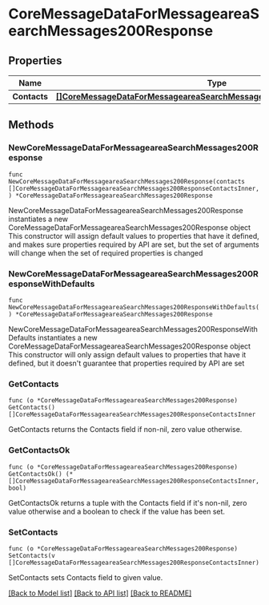 # CoreMessageDataForMessageareaSearchMessages200Response

## Properties

Name | Type | Description | Notes
------------ | ------------- | ------------- | -------------
**Contacts** | [**[]CoreMessageDataForMessageareaSearchMessages200ResponseContactsInner**](CoreMessageDataForMessageareaSearchMessages200ResponseContactsInner.md) |  | 

## Methods

### NewCoreMessageDataForMessageareaSearchMessages200Response

`func NewCoreMessageDataForMessageareaSearchMessages200Response(contacts []CoreMessageDataForMessageareaSearchMessages200ResponseContactsInner, ) *CoreMessageDataForMessageareaSearchMessages200Response`

NewCoreMessageDataForMessageareaSearchMessages200Response instantiates a new CoreMessageDataForMessageareaSearchMessages200Response object
This constructor will assign default values to properties that have it defined,
and makes sure properties required by API are set, but the set of arguments
will change when the set of required properties is changed

### NewCoreMessageDataForMessageareaSearchMessages200ResponseWithDefaults

`func NewCoreMessageDataForMessageareaSearchMessages200ResponseWithDefaults() *CoreMessageDataForMessageareaSearchMessages200Response`

NewCoreMessageDataForMessageareaSearchMessages200ResponseWithDefaults instantiates a new CoreMessageDataForMessageareaSearchMessages200Response object
This constructor will only assign default values to properties that have it defined,
but it doesn't guarantee that properties required by API are set

### GetContacts

`func (o *CoreMessageDataForMessageareaSearchMessages200Response) GetContacts() []CoreMessageDataForMessageareaSearchMessages200ResponseContactsInner`

GetContacts returns the Contacts field if non-nil, zero value otherwise.

### GetContactsOk

`func (o *CoreMessageDataForMessageareaSearchMessages200Response) GetContactsOk() (*[]CoreMessageDataForMessageareaSearchMessages200ResponseContactsInner, bool)`

GetContactsOk returns a tuple with the Contacts field if it's non-nil, zero value otherwise
and a boolean to check if the value has been set.

### SetContacts

`func (o *CoreMessageDataForMessageareaSearchMessages200Response) SetContacts(v []CoreMessageDataForMessageareaSearchMessages200ResponseContactsInner)`

SetContacts sets Contacts field to given value.



[[Back to Model list]](../README.md#documentation-for-models) [[Back to API list]](../README.md#documentation-for-api-endpoints) [[Back to README]](../README.md)


